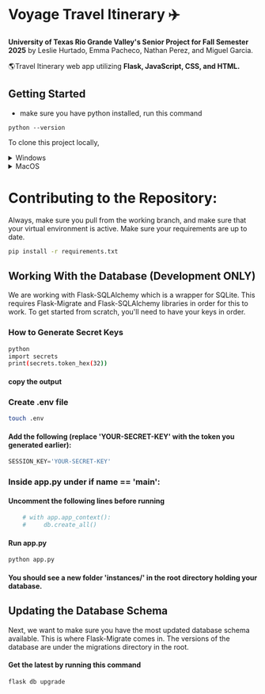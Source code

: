# Voyage Travel Itinerary ✈️


**University of Texas Rio Grande Valley's Senior Project for Fall Semester 2025**
by Leslie Hurtado, Emma Pacheco, Nathan Perez, and Miguel Garcia. 

🌎Travel Itinerary web app utilizing **Flask, JavaScript, CSS, and HTML.**

## Getting Started

- make sure you have python installed, run this command
```
python --version
```

To clone this project locally,
<details>
<summary>Windows</summary>
  
```bash
git clone https://github.com/lahg1103/SeniorProject.git
cd seniorproject
python -m venv venv
source venv/Scripts/activate
pip install -r requirements.txt
python app.py
```
  
</details>
<details>
<summary>MacOS</summary>
  
```bash
git clone https://github.com/lahg1103/SeniorProject.git
cd seniorproject
python -m venv venv
source venv/bin/activate
pip install -r requirements.txt
python app.py
```
  
</details>

# Contributing to the Repository:


Always, make sure you pull from the working branch, and make sure that your virtual environment is active.
Make sure your requirements are up to date.
```bash
pip install -r requirements.txt
```

## Working With the Database (Development ONLY)

We are working with Flask-SQLAlchemy which is a wrapper for SQLite. This requires Flask-Migrate and Flask-SQLAlchemy libraries in order for this to work.
To get started from scratch, you'll need to have your keys in order.

### How to Generate Secret Keys
```bash
python
import secrets
print(secrets.token_hex(32))
```
#### copy the output

### Create .env file
```bash
touch .env
```
#### Add the following (replace 'YOUR-SECRET-KEY' with the token you generated earlier):
```python
SESSION_KEY='YOUR-SECRET-KEY'
```

### Inside app.py under if __name__ == '__main__':
#### Uncomment the following lines before running
```python
    # with app.app_context():
    #     db.create_all()
```
#### Run app.py
```bash
python app.py
```
#### You should see a new folder 'instances/' in the root directory holding your database.

## Updating the Database Schema

Next, we want to make sure you have the most updated database schema available. This is where Flask-Migrate comes in.
The versions of the database are under the migrations directory in the root.

#### Get the latest by running this command

```bash
flask db upgrade
```